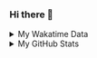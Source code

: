 ### Hi there 👋

<!--
**cdfmlr/cdfmlr** is a ✨ _special_ ✨ repository because its `README.md` (this file) appears on your GitHub profile.

Here are some ideas to get you started:

- 🔭 I’m currently working on ...
- 🌱 I’m currently learning ...
- 👯 I’m looking to collaborate on ...
- 🤔 I’m looking for help with ...
- 💬 Ask me about ...
- 📫 How to reach me: ...
- 😄 Pronouns: ...
- ⚡ Fun fact: ...
-->

<details>

<summary>My Wakatime Data</summary>

<!--START_SECTION:waka-->
![Lines of code](https://img.shields.io/badge/From%20Hello%20World%20I%27ve%20Written-680118%20lines%20of%20code-blue)

**🐱 My GitHub Data** 

> 🏆 229 Contributions in the Year 2021
 > 
> 📦 287.5 kB Used in GitHub's Storage 
 > 
> 🚫 Not Opted to Hire
 > 
> 📜 40 Public Repositories 
 > 
> 🔑 5 Private Repositories  
 > 
**I'm an Early 🐤** 

```text
🌞 Morning    84 commits     █████░░░░░░░░░░░░░░░░░░░░   23.46% 
🌆 Daytime    164 commits    ███████████░░░░░░░░░░░░░░   45.81% 
🌃 Evening    100 commits    ███████░░░░░░░░░░░░░░░░░░   27.93% 
🌙 Night      10 commits     ░░░░░░░░░░░░░░░░░░░░░░░░░   2.79%

```
📅 **I'm Most Productive on Friday** 

```text
Monday       41 commits     ██░░░░░░░░░░░░░░░░░░░░░░░   11.45% 
Tuesday      36 commits     ██░░░░░░░░░░░░░░░░░░░░░░░   10.06% 
Wednesday    48 commits     ███░░░░░░░░░░░░░░░░░░░░░░   13.41% 
Thursday     58 commits     ████░░░░░░░░░░░░░░░░░░░░░   16.2% 
Friday       68 commits     ████░░░░░░░░░░░░░░░░░░░░░   18.99% 
Saturday     51 commits     ███░░░░░░░░░░░░░░░░░░░░░░   14.25% 
Sunday       56 commits     ████░░░░░░░░░░░░░░░░░░░░░   15.64%

```


📊 **This Week I Spent My Time On** 

```text
⌚︎ Time Zone: Asia/Shanghai

```

**I Mostly Code in Go** 

```text
Go                       10 repos            ██████░░░░░░░░░░░░░░░░░░░   25.0% 
Python                   9 repos             █████░░░░░░░░░░░░░░░░░░░░   22.5% 
Java                     4 repos             ██░░░░░░░░░░░░░░░░░░░░░░░   10.0% 
Jupyter Notebook         4 repos             ██░░░░░░░░░░░░░░░░░░░░░░░   10.0% 
HTML                     2 repos             █░░░░░░░░░░░░░░░░░░░░░░░░   5.0%

```



 Last Updated on 03/11/2021
<!--END_SECTION:waka-->

</details>

<details>
 
 <summary>My GitHub Stats</summary>

[![CDFMLR's github stats](https://github-readme-stats.vercel.app/api?username=cdfmlr&count_private=true&show_icons=true)](https://github.com/anuraghazra/github-readme-stats)

</details>
